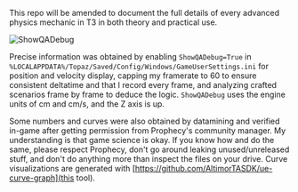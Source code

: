 This repo will be amended to document the full details of every advanced physics mechanic in T3 in both theory and practical use.

![ShowQADebug](https://github.com/AltimorTASDK/tribes3-advanced-physics/assets/4999944/4a16dfc9-c607-45d4-bb47-8ab85c64b924)

Precise information was obtained by enabling `ShowQADebug=True` in `%LOCALAPPDATA%/Topaz/Saved/Config/Windows/GameUserSettings.ini` for position and velocity display, capping my framerate to 60 to ensure consistent deltatime and that I record every frame, and analyzing crafted scenarios frame by frame to deduce the logic. `ShowQADebug` uses the engine units of cm and cm/s, and the Z axis is up.

Some numbers and curves were also obtained by datamining and verified in-game after getting permission from Prophecy's community manager. My understanding is that game science is okay. If you know how and do the same, please respect Prophecy, don't go around leaking unused/unreleased stuff, and don't do anything more than inspect the files on your drive. Curve visualizations are generated with [https://github.com/AltimorTASDK/ue-curve-graph](this tool).
